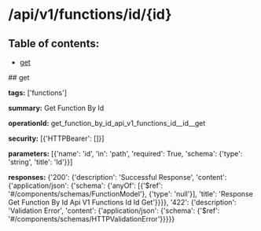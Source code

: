 # /api/v1/functions/id/{id}

## Table of contents:
- [get](#get)

<a name="get" />
## get

**tags:** ['functions']

**summary:** Get Function By Id

**operationId:** get_function_by_id_api_v1_functions_id__id__get

**security:** [{'HTTPBearer': []}]

**parameters:** [{'name': 'id', 'in': 'path', 'required': True, 'schema': {'type': 'string', 'title': 'Id'}}]

**responses:** {'200': {'description': 'Successful Response', 'content': {'application/json': {'schema': {'anyOf': [{'$ref': '#/components/schemas/FunctionModel'}, {'type': 'null'}], 'title': 'Response Get Function By Id Api V1 Functions Id  Id  Get'}}}}, '422': {'description': 'Validation Error', 'content': {'application/json': {'schema': {'$ref': '#/components/schemas/HTTPValidationError'}}}}}

